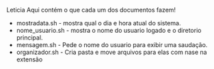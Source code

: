 Leticia
Aqui contém o que cada um dos documentos fazem!

- mostradata.sh - mostra qual o dia e hora atual do sistema.
- nome_usuario.sh - mostra o nome do usuario logado e o diretorio principal.
- mensagem.sh - Pede o nome do usuario para exibir uma saudação.
- organizador.sh - Cria pasta e move arquivos para elas com nase na extensão 
